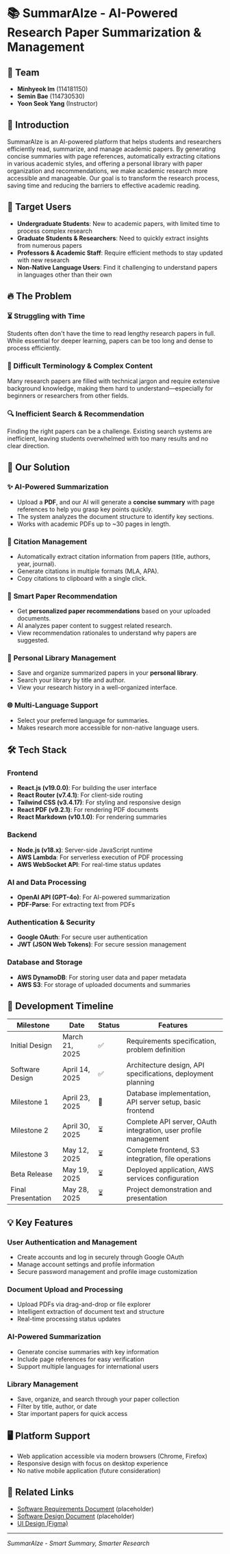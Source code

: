 # 📚 SummarAIze - AI-Powered Research Paper Summarization & Management

## 👥 Team  
- **Minhyeok Im** (114181150)  
- **Semin Bae** (114730530)  
- **Yoon Seok Yang** (Instructor)

## 🚀 Introduction  
SummarAIze is an AI-powered platform that helps students and researchers efficiently read, summarize, and manage academic papers. By generating concise summaries with page references, automatically extracting citations in various academic styles, and offering a personal library with paper organization and recommendations, we make academic research more accessible and manageable. Our goal is to transform the research process, saving time and reducing the barriers to effective academic reading.

## 🎯 Target Users
- **Undergraduate Students**: New to academic papers, with limited time to process complex research
- **Graduate Students & Researchers**: Need to quickly extract insights from numerous papers
- **Professors & Academic Staff**: Require efficient methods to stay updated with new research
- **Non-Native Language Users**: Find it challenging to understand papers in languages other than their own

## 🔥 The Problem  

### ⏳ Struggling with Time  
Students often don't have the time to read lengthy research papers in full. While essential for deeper learning, papers can be too long and dense to process efficiently.

### 🤯 Difficult Terminology & Complex Content  
Many research papers are filled with technical jargon and require extensive background knowledge, making them hard to understand—especially for beginners or researchers from other fields.

### 🔍 Inefficient Search & Recommendation  
Finding the right papers can be a challenge. Existing search systems are inefficient, leaving students overwhelmed with too many results and no clear direction.

## 🎯 Our Solution  

### ✨ **AI-Powered Summarization**  
- Upload a **PDF**, and our AI will generate a **concise summary** with page references to help you grasp key points quickly.
- The system analyzes the document structure to identify key sections.
- Works with academic PDFs up to ~30 pages in length.

### 📝 **Citation Management**  
- Automatically extract citation information from papers (title, authors, year, journal).
- Generate citations in multiple formats (MLA, APA).
- Copy citations to clipboard with a single click.

### 🔎 **Smart Paper Recommendation**  
- Get **personalized paper recommendations** based on your uploaded documents.
- AI analyzes paper content to suggest related research.
- View recommendation rationales to understand why papers are suggested.

### 📂 **Personal Library Management**  
- Save and organize summarized papers in your **personal library**.
- Search your library by title and author.
- View your research history in a well-organized interface.

### 🌐 **Multi-Language Support**  
- Select your preferred language for summaries.
- Makes research more accessible for non-native language users.

## 🛠️ Tech Stack  

### Frontend
- **React.js (v19.0.0)**: For building the user interface
- **React Router (v7.4.1)**: For client-side routing
- **Tailwind CSS (v3.4.17)**: For styling and responsive design
- **React PDF (v9.2.1)**: For rendering PDF documents
- **React Markdown (v10.1.0)**: For rendering summaries

### Backend
- **Node.js (v18.x)**: Server-side JavaScript runtime
- **AWS Lambda**: For serverless execution of PDF processing
- **AWS WebSocket API**: For real-time status updates

### AI and Data Processing
- **OpenAI API (GPT-4o)**: For AI-powered summarization
- **PDF-Parse**: For extracting text from PDFs

### Authentication & Security
- **Google OAuth**: For secure user authentication
- **JWT (JSON Web Tokens)**: For secure session management

### Database and Storage
- **AWS DynamoDB**: For storing user data and paper metadata
- **AWS S3**: For storage of uploaded documents and summaries

## 🚧 Development Timeline  

| Milestone | Date | Status | Features |
|-----------|------|--------|----------|
| Initial Design | March 21, 2025 | ✅ | Requirements specification, problem definition |
| Software Design | April 14, 2025 | ✅ | Architecture design, API specifications, deployment planning |
| Milestone 1 | April 23, 2025 | 🔄 | Database implementation, API server setup, basic frontend |
| Milestone 2 | April 30, 2025 | ⏳ | Complete API server, OAuth integration, user profile management |
| Milestone 3 | May 12, 2025 | ⏳ | Complete frontend, S3 integration, file operations |
| Beta Release | May 19, 2025 | ⏳ | Deployed application, AWS services configuration |
| Final Presentation | May 28, 2025 | ⏳ | Project demonstration and presentation |

## 💡 Key Features

### User Authentication and Management
- Create accounts and log in securely through Google OAuth
- Manage account settings and profile information
- Secure password management and profile image customization

### Document Upload and Processing
- Upload PDFs via drag-and-drop or file explorer
- Intelligent extraction of document text and structure
- Real-time processing status updates

### AI-Powered Summarization
- Generate concise summaries with key information
- Include page references for easy verification
- Support multiple languages for international users

### Library Management
- Save, organize, and search through your paper collection
- Filter by title, author, or date
- Star important papers for quick access

## 🖥️ Platform Support
- Web application accessible via modern browsers (Chrome, Firefox)
- Responsive design with focus on desktop experience
- No native mobile application (future consideration)

## 🔗 Related Links
- [Software Requirements Document](https://docs.example.com/summaraize-requirements) (placeholder)
- [Software Design Document](https://docs.example.com/summaraize-design) (placeholder)
- [UI Design (Figma)](https://drive.google.com/file/d/15a7dWf2oWbGZ7NDhSxFBgu2_BlvM2Xap/view?usp=sharing)

---

*SummarAIze - Smart Summary, Smarter Research*
